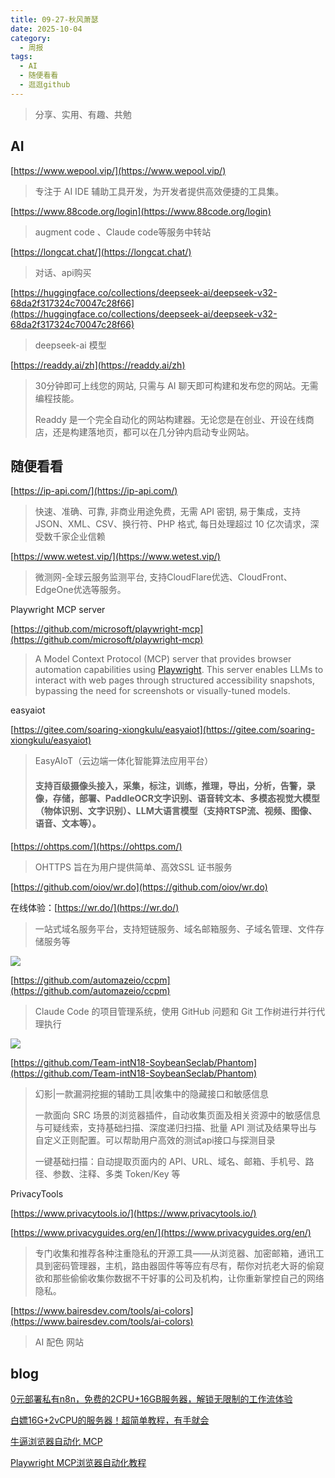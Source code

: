 ```yaml
---
title: 09-27-秋风萧瑟
date: 2025-10-04
category:
  - 周报
tags:
  - AI
  - 随便看看
  - 逛逛github
---
```


> 分享、实用、有趣、共勉


## AI

[https://www.wepool.vip/](https://www.wepool.vip/)
>专注于 AI IDE 辅助工具开发，为开发者提供高效便捷的工具集。


[https://www.88code.org/login](https://www.88code.org/login)
>augment code 、Claude code等服务中转站


[https://longcat.chat/](https://longcat.chat/)
>对话、api购买


[https://huggingface.co/collections/deepseek-ai/deepseek-v32-68da2f317324c70047c28f66](https://huggingface.co/collections/deepseek-ai/deepseek-v32-68da2f317324c70047c28f66)
>deepseek-ai 模型


[https://readdy.ai/zh](https://readdy.ai/zh)
>30分钟即可上线您的网站, 只需与 AI 聊天即可构建和发布您的网站。无需编程技能。
>
>Readdy 是一个完全自动化的网站构建器。无论您是在创业、开设在线商店，还是构建落地页，都可以在几分钟内启动专业网站。




## 随便看看


[https://ip-api.com/](https://ip-api.com/)
>快速、准确、可靠, 非商业用途免费，无需 API 密钥, 易于集成，支持 JSON、XML、CSV、换行符、PHP 格式,  每日处理超过 10 亿次请求，深受数千家企业信赖



[https://www.wetest.vip/](https://www.wetest.vip/)
> 微测网-全球云服务监测平台, 支持CloudFlare优选、CloudFront、EdgeOne优选等服务。



Playwright MCP server

[https://github.com/microsoft/playwright-mcp](https://github.com/microsoft/playwright-mcp)
>A Model Context Protocol (MCP) server that provides browser automation capabilities using [Playwright](https://playwright.dev/). This server enables LLMs to interact with web pages through structured accessibility snapshots, bypassing the need for screenshots or visually-tuned models.


easyaiot

[https://gitee.com/soaring-xiongkulu/easyaiot](https://gitee.com/soaring-xiongkulu/easyaiot)
>EasyAIoT（云边端一体化智能算法应用平台）
>
>#### 支持百级摄像头接入，采集，标注，训练，推理，导出，分析，告警，录像，存储，部署、PaddleOCR文字识别、语音转文本、多模态视觉大模型（物体识别、文字识别）、LLM大语言模型（支持RTSP流、视频、图像、语音、文本等）。


[https://ohttps.com/](https://ohttps.com/)
>OHTTPS 旨在为用户提供简单、高效SSL 证书服务


[https://github.com/oiov/wr.do](https://github.com/oiov/wr.do)

在线体验：[https://wr.do/](https://wr.do/)
>一站式域名服务平台，支持短链服务、域名邮箱服务、子域名管理、文件存储服务等

![](https://mmbiz.qpic.cn/mmbiz_png/DS9rFuZdecJdWrkCWjPaqjYrJO8xK6ms7xskbu9ADgDqq2qjgAsI0ZvLuWzzJcAQlKKmLia5nkeHLUGGuKK8ByQ/640?wx_fmt=png&from=appmsg&watermark=1&tp=webp&wxfrom=5&wx_lazy=1#imgIndex=4)


[https://github.com/automazeio/ccpm](https://github.com/automazeio/ccpm)
>Claude Code 的项目管理系统，使用 GitHub 问题和 Git 工作树进行并行代理执行

![](https://github.com/automazeio/ccpm/raw/main/screenshot.webp)



[https://github.com/Team-intN18-SoybeanSeclab/Phantom](https://github.com/Team-intN18-SoybeanSeclab/Phantom)
>幻影|一款漏洞挖掘的辅助工具|收集中的隐藏接口和敏感信息
>
>一款面向 SRC 场景的浏览器插件，自动收集页面及相关资源中的敏感信息与可疑线索，支持基础扫描、深度递归扫描、批量 API 测试及结果导出与自定义正则配置。可以帮助用户高效的测试api接口与探测目录
>
>一键基础扫描：自动提取页面内的 API、URL、域名、邮箱、手机号、路径、参数、注释、多类 Token/Key 等


PrivacyTools

[https://www.privacytools.io/](https://www.privacytools.io/)

[https://www.privacyguides.org/en/](https://www.privacyguides.org/en/)
>专门收集和推荐各种注重隐私的开源工具——从浏览器、加密邮箱，通讯工具到密码管理器，主机，路由器固件等等应有尽有，帮你对抗老大哥的偷窥欲和那些偷偷收集你数据不干好事的公司及机构，让你重新掌控自己的网络隐私。



[https://www.bairesdev.com/tools/ai-colors](https://www.bairesdev.com/tools/ai-colors)
>AI 配色 网站




## blog



[0元部署私有n8n，免费的2CPU+16GB服务器，解锁无限制的工作流体验](https://mp.weixin.qq.com/s/JZGs7UBWUo0IRK_ng9_qnQ)

[白嫖16G+2vCPU的服务器！超简单教程，有手就会](https://mp.weixin.qq.com/s/jry1tiYhfl73spv-zwHtZQ)

[牛逼浏览器自动化 MCP](https://mp.weixin.qq.com/s/quPIVG2BScy9aN7GGZY_Yg)

[Playwright MCP浏览器自动化教程](https://mp.weixin.qq.com/s/wNJlTbhovuY6zMLnZG_CxA)

